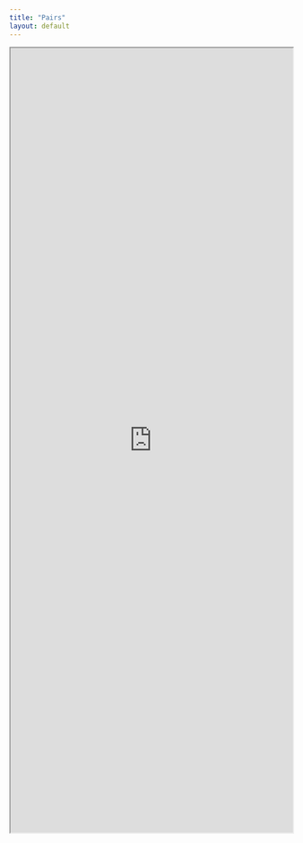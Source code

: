 ```yaml
---
title: "Pairs"
layout: default
---
```


<iframe src="https://docs.google.com/spreadsheets/d/15IImA4i53N-2YAh2_XbLMQen3tJ4YPtXtMMFDgJKQAA/edit?usp=sharing" style="width:100%; height:1400px;  overflow: scroll; "></iframe>
